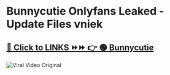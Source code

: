 
 # Bunnycutie Onlyfans Leaked - Update Files vniek

## <h2><a href="https://clipsfans.com/Bunnycutie&ref=git">🔗 Click to LINKS ⏩⏩ 👉 🟢 Bunnycutie </a></h2>

<a href="https://clipsfans.com/Bunnycutie&ref=git" rel="nofollow" data-target="animated-image.originalLink"><img src="https://i.ibb.co.com/xMMVF88/686577567.gif" alt="Viral Video Original" style="max-width: 100%; display: inline-block;" data-target="animated-image.originalImage"></a>

